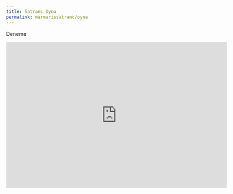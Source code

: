 ```yaml
---
title: Satranç Oyna
permalink: marmarissatranc/oyna
---
```


Deneme

<iframe width=600 height=397 frameborder=0
src="https://lichess.org/study/embed/XtFCFYlM/GCUTf2Jk?theme=auto&bg=auto"
></iframe>
